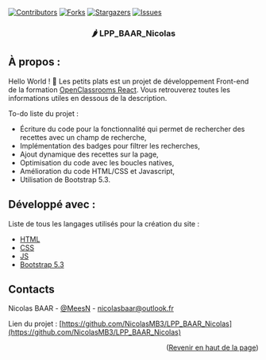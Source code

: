 [![Contributors][contributors-shield]][contributors-url]
[![Forks][forks-shield]][forks-url]
[![Stargazers][stars-shield]][stars-url]
[![Issues][issues-shield]][issues-url]

<div id="top"></div>

<div align="center">

### 🌶️ LPP_BAAR_Nicolas

</div>

## À propos :

Hello World ! 👋 Les petits plats est un projet de développement Front-end de la formation [OpenClassrooms React](https://openclassrooms.com/fr/paths/516-developpeur-dapplication-javascript-react). Vous retrouverez toutes les informations utiles en dessous de la description.

To-do liste du projet :

- Écriture du code pour la fonctionnalité qui permet de rechercher des recettes avec un champ de recherche,
- Implémentation des badges pour filtrer les recherches,
- Ajout dynamique des recettes sur la page,
- Optimisation du code avec les boucles natives,
- Amélioration du code HTML/CSS et Javascript,
- Utilisation de Bootstrap 5.3.

## Développé avec :

Liste de tous les langages utilisés pour la création du site :

- [HTML](https://developer.mozilla.org/fr/docs/Web/HTML)
- [CSS](https://developer.mozilla.org/fr/docs/Web/CSS)
- [JS](https://developer.mozilla.org/fr/docs/Web/JavaScript)
- [Bootstrap 5.3](https://getbootstrap.com/)

## Contacts

Nicolas BAAR - [@MeesN](https://nicolasbaar.fr/) - nicolasbaar@outlook.fr

Lien du projet : [https://github.com/NicolasMB3/LPP_BAAR_Nicolas](https://github.com/NicolasMB3/LPP_BAAR_Nicolas)

<p align="right">(<a href="#top">Revenir en haut de la page</a>)</p>

[contributors-shield]: https://img.shields.io/github/contributors/NicolasMB3/LPP_BAAR_Nicolas.svg?style=for-the-badge
[contributors-url]: https://github.com/NicolasMB3/LPP_BAAR_Nicolas/graphs/contributors
[forks-shield]: https://img.shields.io/github/forks/NicolasMB3/LPP_BAAR_Nicolas.svg?style=for-the-badge
[forks-url]: https://github.com/NicolasMB3/LPP_BAAR_Nicolas/pulse
[stars-shield]: https://img.shields.io/github/stars/NicolasMB3/LPP_BAAR_Nicolas.svg?style=for-the-badge
[stars-url]: https://github.com/NicolasMB3/LPP_BAAR_Nicolas/stargazers
[issues-shield]: https://img.shields.io/github/issues/NicolasMB3/LPP_BAAR_Nicolas.svg?style=for-the-badge
[issues-url]: https://github.com/NicolasMB3/LPP_BAAR_Nicolas/issues
